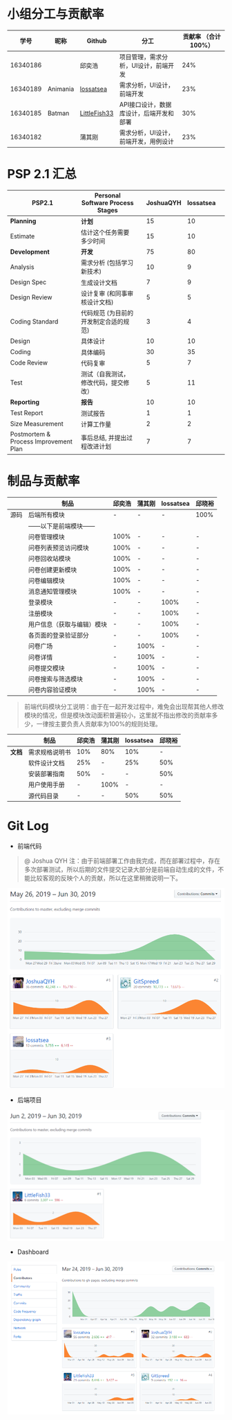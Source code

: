 # 小组分工与贡献率

| 学号     | 昵称 | Github | 分工                                    | 贡献率 （合计100%） |
| -------- | ------ | --------------------------------------- | ------------------- | ------------------- |
| 16340186 |  | 邱奕浩 | 项目管理，需求分析，UI设计，前端开发    |  24%                 |
| 16340189 | Animania | [lossatsea](https://github.com/lossatsea) | 需求分析，UI设计，前端开发              | 23%                 |
| 16340185 | Batman | [LittleFish33](https://github.com/LittleFish33) | API接口设计，数据库设计，后端开发和部署 | 30%                 |
| 16340182 |  | 蒲其刚 | 需求分析，UI设计，前端开发，用例设计    | 23%                  |

# PSP 2.1 汇总

| PSP2.1                                | Personal Software Process Stages      |      | JoshuaQYH | lossatsea |      |
| ------------------------------------- | ------------------------------------- | ---- | --------- | --------- | ---- |
| **Planning**                          | **计划**                              |      | 15        | 10        |      |
| Estimate                              | 估计这个任务需要多少时间              |      | 15        | 10        |      |
| **Development**                       | **开发**                              |      | 75        | 80        |      |
| Analysis                              | 需求分析 (包括学习新技术)             |      | 10        | 9         |      |
| Design Spec                           | 生成设计文档                          |      | 7         | 9         |      |
| Design Review                         | 设计复审 (和同事审核设计文档)         |      | 5         | 5         |      |
| Coding Standard                       | 代码规范 (为目前的开发制定合适的规范) |      | 3         | 4         |      |
| Design                                | 具体设计                              |      | 10        | 10        |      |
| Coding                                | 具体编码                              |      | 30        | 35        |      |
| Code Review                           | 代码复审                              |      | 5         | 7         |      |
| Test                                  | 测试（自我测试，修改代码，提交修改）  |      | 5         | 11        |      |
| **Reporting**                         | **报告**                              |      | 10        | 10        |      |
| Test Report                           | 测试报告                              |      | 1         | 1         |      |
| Size Measurement                      | 计算工作量                            |      | 2         | 2         |      |
| Postmortem & Process Improvement Plan | 事后总结, 并提出过程改进计划          |      | 7         | 7         |      |

# 制品与贡献率


|          | 制品                       | 邱奕浩 | 蒲其刚 | lossatsea | 邱晓裕 |
| -------- | -------------------------- | ------ | ------ | ------ | ------ |
| 源码 | 后端所有模块               | -      | -      | -      | 100%   |
|          | ——以下是前端模块——     |        |        |        |        |
|          | 问卷管理模块               | 100%   | -      | -      | -      |
|          | 问卷列表预览访问模块       | 100%   | -      | -      | -      |
|          | 问卷回收站模块             | 100%   | -      | -      | -      |
|          | 问卷创建更新模块           | 100%   | -      | -      | -      |
|          | 问卷编辑模块               | 100%   | -      | -      | -      |
|          | 消息通知管理模块           | 100%   | -      | -      | -      |
|          | 登录模块                   | -      | -      | 100%   | -      |
|          | 注册模块                   | -      | -      | 100%   | -      |
|          | 用户信息（获取与编辑）模块 | -      | -      | 100%   | -      |
|          | 各页面的登录验证部分       | -      | -      | 100%   | -      |
|          | 问卷广场                  | -      | 100%      | -     | -    |
|          | 问卷详情                  | -       |100%      | -      | -    |
|          | 问卷提交模块              | -       | 100%      | -      | -   |
|          | 问卷搜索与筛选模块        | -        | 100%      | -     | -      |
|          | 问卷内容验证模块          | -        | 100%     | -     |-       |


> 前端代码模块分工说明：由于在一起开发过程中，难免会出现帮其他人修改模块的情况，但是模块改动面积普遍较小，这里就不指出修改的贡献率多少，一律按主要负责人贡献率为100%的规则处理。


|          | 制品           | 邱奕浩 | 蒲其刚 | lossatsea | 邱晓裕 |
| -------- | -------------- | ------ | ------ | ------ | ------ |
| **文档** | 需求规格说明书     | 10% | 80% | 10% | - |
|          | 软件设计文档       | 25%    | -      | 25%    | 50%    |
|          | 安装部署指南   | 50%    | -      | -      | 50%    |
|          | 用户使用手册   | -      | 100%   | -      | -      |
|          | 源代码目录 | -      | -      | 50%   | 50%      |

# Git Log 

* 前端代码

> @ Joshua QYH 注：由于前端部署工作由我完成，而在部署过程中，存在多次部署测试，所以后期的文件提交记录大部分是前端自动生成的文件，不能比较客观的反映个人的贡献，所以在这里稍微说明一下。

![1561867894654](image/1561867894654.png)

* 后端项目

![1561867932088](image/1561867932088.png)

* Dashboard

![](https://raw.githubusercontent.com/JoshuaQYH/blogImage/master/img/20190630214254.png)

